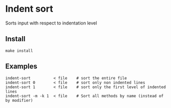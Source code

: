 # Indent sort
Sorts input with respect to indentation level

## Install
`make install`

## Examples

```
indent-sort          < file    # sort the entire file
indent-sort 0        < file    # sort only non indented lines
indent-sort 1        < file    # sort only the first level of indented lines
indent-sort -m -k 1  < file    # Sort all methods by name (instead of by modifier)
```
